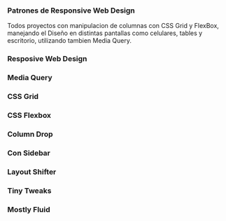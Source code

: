 ### Patrones de Responsive Web Design

Todos proyectos con manipulacion de columnas con CSS Grid y FlexBox, manejando el Diseño en distintas pantallas como celulares, tables y escritorio, utilizando tambien Media Query.

### Resposive Web Design

### Media Query

### CSS Grid

### CSS Flexbox

### Column Drop

### Con Sidebar

### Layout Shifter

### Tiny Tweaks

### Mostly Fluid